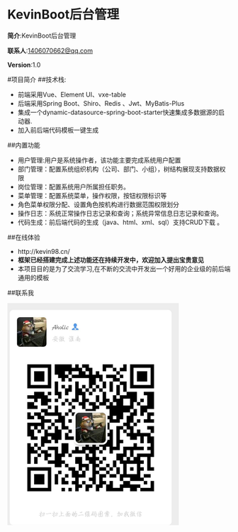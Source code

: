 # KevinBoot后台管理


**简介**:KevinBoot后台管理





**联系人**:1406070662@qq.com


**Version**:1.0

#项目简介
##技术栈:
<ul>
<li>前端采用Vue、Element UI、vxe-table</li>
<li>后端采用Spring Boot、Shiro、Redis 、Jwt、MyBatis-Plus</li>
<li>集成一个dynamic-datasource-spring-boot-starter快速集成多数据源的启动器.</li>
<li>加入前后端代码模板一键生成</li>
</ul>

##内置功能

<ul>
<li>用户管理:用户是系统操作者，该功能主要完成系统用户配置</li>
<li>部门管理：配置系统组织机构（公司、部门、小组），树结构展现支持数据权限</li>
<li>岗位管理：配置系统用户所属担任职务。</li>
<li>菜单管理：配置系统菜单，操作权限，按钮权限标识等</li>
<li>角色菜单权限分配、设置角色按机构进行数据范围权限划分</li>
<li>操作日志：系统正常操作日志记录和查询；系统异常信息日志记录和查询。</li>
<li>代码生成：前后端代码的生成（java、html、xml、sql）支持CRUD下载 。</li>
</ul>


##在线体验
<ul>
<li><a>http://kevin98.cn/</a></li>
<li><strong>框架已经搭建完成上述功能还在持续开发中，欢迎加入提出宝贵意见</strong></li>
<li>本项目目的是为了交流学习,在不断的交流中开发出一个好用的企业级的前后端通用的模板</li>
</ul>

##联系我
<p><img src="https://raw.githubusercontent.com/kevin1406070662/kevin/master/doc/1.png" title="" /></p>
